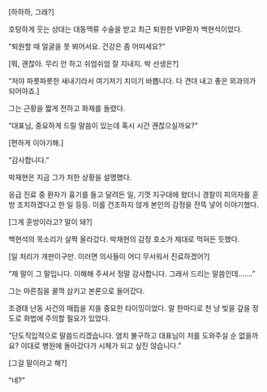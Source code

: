 [하하하, 그래?]

호탕하게 웃는 상대는 대동맥류 수술을 받고 최근 퇴원한 VIP환자 백현석이었다.

“퇴원할 때 얼굴을 못 뵈어서요. 건강은 좀 어떠세요?”

[뭐, 괜찮아. 무리 안 하고 쉬엄쉬엄 잘 지내지. 박 선생은?]

“저야 파릇파릇한 새내기라서 여기저기 치이기 바쁩니다. 다 견뎌 내고 좋은 외과의가 되어야죠.]

그는 근황을 짧게 전하고 화제를 돌렸다.

“대표님, 중요하게 드릴 말씀이 있는데 혹시 시간 괜찮으실까요?”

[편하게 이야기해.]

“감사합니다.”

박재현은 지금 그가 처한 상황을 설명했다.

응급 진료 중 환자가 흉기를 들고 달려든 일, 기껏 지구대에 왔더니 경찰이 피의자를 훈방 조치하겠다고 한 일 등등. 이를 건조하지 않게 본인의 감정을 잔뜩 넣어 이야기했다.

[그게 훈방이라고? 말이 돼?]

백현석의 목소리가 살짝 올라갔다. 박재현의 감정 호소가 제대로 먹혀든 듯했다.

[일 처리가 개판이구만. 이러면 의사들이 어디 무서워서 진료하겠어?]

“제 말이 그 말입니다. 이해해 주셔서 정말 감사합니다. 그래서 드리는 말씀인데…….”

그는 마른침을 꿀꺽 삼키고 본론으로 들어갔다.

조경태 난동 사건의 매듭을 지을 중요한 타이밍이었다. 말 한마디로 천 냥 빚을 갚을 정도로 화법에 주의할 필요가 있었다.

“단도직입적으로 말씀드리겠습니다. 염치 불구하고 대표님이 저를 도와주실 순 없을까요? 이대로 병원에 돌아갔다가 시체가 되고 싶진 않습니다.”

[그걸 말이라고 해?]

“네?”
